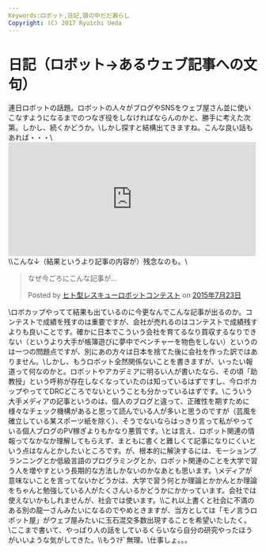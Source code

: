 ```yaml
---
Keywords:ロボット,日記,頭の中だだ漏らし
Copyright: (C) 2017 Ryuichi Ueda
---
```


# 日記（ロボット→あるウェブ記事への文句）
連日ロボットの話題。ロボットの人々がブログやSNSをウェブ屋さん並に使いこなすようになるまでのつなぎ役をしなければならんのかと、勝手に考えた次第。しかし、続くかどうか。\\しかし探すと結構出てきますね。こんな良い話もあれば・・・\\<iframe marginwidth="0" marginheight="0" src="http://b.hatena.ne.jp/entry.parts?url=http%3A%2F%2Fwww.sankei.com%2Fwest%2Fnews%2F150722%2Fwst1507220001-n1.html" scrolling="no" frameborder="0" height="230" width="500"><div class="hatena-bookmark-detail-info"><a href="http://www.sankei.com/west/news/150722/wst1507220001-n1.html">【ロボット元年に駆ける（３）】ロボカップ５連覇で卒業…理不尽なこと相次ぐ国際大会の舞台裏　ヴイストン社長　大和信夫さん（1/3ページ） - 産経WEST</a><a href="http://b.hatena.ne.jp/entry/www.sankei.com/west/news/150722/wst1507220001-n1.html">はてなブックマーク - 【ロボット元年に駆ける（３）】ロボカップ５連覇で卒業…理不尽なこと相次ぐ国際大会の舞台裏　ヴイストン社長　大和信夫さん（1/3ページ） - 産経WEST</a></div></iframe>\\\こんな↓（結果というより記事の内容が）残念なのも。\\<div id="fb-root"></div><script>(function(d, s, id) { var js, fjs = d.getElementsByTagName(s)[0]; if (d.getElementById(id)) return; js = d.createElement(s); js.id = id; js.src = "//connect.facebook.net/ja_JP/sdk.js#xfbml=1&version=v2.3"; fjs.parentNode.insertBefore(js, fjs);}(document, 'script', 'facebook-jssdk'));</script><div class="fb-post" data-href="https://www.facebook.com/humanoid.rescon/posts/886740334742269" data-width="500"><div class="fb-xfbml-parse-ignore"><blockquote cite="https://www.facebook.com/humanoid.rescon/posts/886740334742269"><p>&#x306a;&#x305c;&#x4eca;&#x3054;&#x308d;&#x306b;&#x3053;&#x3093;&#x306a;&#x8a18;&#x4e8b;&#x304c;&#x2026;</p>Posted by <a href="https://www.facebook.com/humanoid.rescon">ヒト型レスキューロボットコンテスト</a> on&nbsp;<a href="https://www.facebook.com/humanoid.rescon/posts/886740334742269">2015年7月23日</a></blockquote></div></div>\\ロボカップやってて結果も出ているのに今更なんでこんな記事が出るのか。コンテストで成績を残すのは重要ですが、会社が売れるのはコンテストで成績残すよりも良いことです。確かに日本でこういう会社を育てるなり買収するなりできない（というより大手が帳簿遊びに夢中でベンチャーを物色をしない）というのは一つの問題点ですが、別にあの方々は日本を捨てた後に会社を作った訳ではありません。\\しかし、もうロボット全然関係ないことを書きますが、いったい報道って何なのかと。ロボットやアカデミアに明るい人が書いたなら、その頃「助教授」という呼称が存在しなくなっていたのは知っているはずですし、今ロボカップやっててDRCどころでないということも分かっているはずです。\\こういう大手メディアの記事というのは、個人のブログと違って、正確性を期すために様々なチェック機構があると思って読んでいる人が多いと思うのですが（芸風を確立している某スポーツ紙を除く）、そうでないならはっきり言って私がやっている個人ブログのPV稼ぎよりもかなり悪質です。\\とは言え、ロボット関連の情報ってなかなか理解してもらえず、まともに書くと難しくて記事になりにくいという点はなんとかしたいところです。が、根本的に解決するには、モーションプランニングとか低級言語のプログラミングとか、ロボット関連のことを大学で習う人を増やすという長期的な方法しかないのかなあとも思います。\\メディアが意味ないことを言ってないかどうかは、大学で習う何とか理論とかかんとか理論をちゃんと勉強している人がたくさんいるかどうかにかかっています。会社では使えないかもしれませんが、社会では使います。\\\これ以上書くと社会に不満のある別の龍一さんみたいになるのでやめときますが、当方としては「モノ言うロボット屋」がウェブ屋みたいに玉石混交多数出現することを希望いたしたく。\\ここまで書いて、やっぱり人の話をしているくらいなら自分の研究やったほうがいいような気がしてきた。\\\もうﾏﾁﾞ無理。\\仕事しょ。。。

